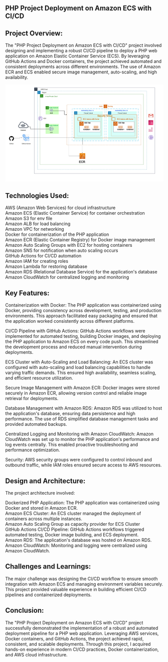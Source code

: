 ## PHP Project Deployment on Amazon ECS with CI/CD ##

## Project Overview: ##
The "PHP Project Deployment on Amazon ECS with CI/CD" project involved designing and implementing a robust CI/CD pipeline to deploy a PHP web application on Amazon Elastic Container Service (ECS). By leveraging GitHub Actions and Docker containers, the project achieved automated and consistent deployments across different environments. The use of Amazon ECR and ECS enabled secure image management, auto-scaling, and high availability.

![Scheme](images/scheme.jpg)
## Technologies Used: ##

AWS (Amazon Web Services) for cloud infrastructure<br>
Amazon ECS (Elastic Container Service) for container orchestration<br>
Amazon S3 for env file<br>
Amazon ALB for load balancing<br>
Amazon VPC for networking<br>
Docker for containerization of the PHP application<br>
Amazon ECR (Elastic Container Registry) for Docker image management<br>
Amazon Auto Scaling Groups with EC2 for hosting containers<br>
Amazon SNS for notification when auto scaling occurs<br>
GitHub Actions for CI/CD automation<br>
Amazon IAM for creating roles<br>
Amazon Lambda for restoring database<br>
Amazon RDS (Relational Database Service) for the application's database<br>
Amazon CloudWatch for centralized logging and monitoring<br>


## Key Features: ##

Containerization with Docker: The PHP application was containerized using Docker, providing consistency across development, testing, and production environments. This approach facilitated easy packaging and ensured that the application worked consistently across different platforms.

CI/CD Pipeline with GitHub Actions: GitHub Actions workflows were implemented for automated testing, building Docker images, and deploying the PHP application to Amazon ECS on every code push. This streamlined the development process and reduced manual intervention during deployments.

ECS Cluster with Auto-Scaling and Load Balancing: An ECS cluster was configured with auto-scaling and load balancing capabilities to handle varying traffic demands. This ensured high availability, seamless scaling, and efficient resource utilization.

Secure Image Management with Amazon ECR: Docker images were stored securely in Amazon ECR, allowing version control and reliable image retrieval for deployments.

Database Management with Amazon RDS: Amazon RDS was utilized to host the application's database, ensuring data persistence and high performance. The use of RDS simplified database management tasks and provided automated backups.

Centralized Logging and Monitoring with Amazon CloudWatch: Amazon CloudWatch was set up to monitor the PHP application's performance and log events centrally. This enabled proactive troubleshooting and performance optimization.

Security: AWS security groups were configured to control inbound and outbound traffic, while IAM roles ensured secure access to AWS resources.

## Design and Architecture: ##
The project architecture involved:

Dockerized PHP Application: The PHP application was containerized using Docker and stored in Amazon ECR.<br>
Amazon ECS Cluster: An ECS cluster managed the deployment of containers across multiple instances.<br>
Amazon Auto Scaling Group as capacity provider for ECS Cluster<br>
GitHub Actions CI/CD Pipeline: GitHub Actions workflows triggered automated testing, Docker image building, and ECS deployment.<br>
Amazon RDS: The application's database was hosted on Amazon RDS.<br>
Amazon CloudWatch: Monitoring and logging were centralized using Amazon CloudWatch.<br>

## Challenges and Learnings: ##
The major challenge was designing the CI/CD workflow to ensure smooth integration with Amazon ECS and managing environment variables securely. This project provided valuable experience in building efficient CI/CD pipelines and containerized deployments.

## Conclusion: ##
The "PHP Project Deployment on Amazon ECS with CI/CD" project successfully demonstrated the implementation of a robust and automated deployment pipeline for a PHP web application. Leveraging AWS services, Docker containers, and GitHub Actions, the project achieved rapid, consistent, and scalable deployments. Through this project, I acquired hands-on experience in modern CI/CD practices, Docker containerization, and AWS cloud infrastructure.